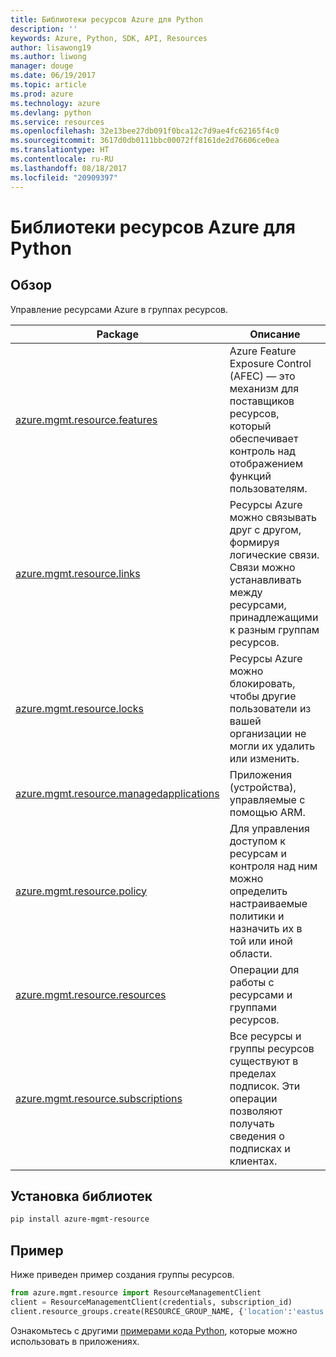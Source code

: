 ```yaml
---
title: Библиотеки ресурсов Azure для Python
description: ''
keywords: Azure, Python, SDK, API, Resources
author: lisawong19
ms.author: liwong
manager: douge
ms.date: 06/19/2017
ms.topic: article
ms.prod: azure
ms.technology: azure
ms.devlang: python
ms.service: resources
ms.openlocfilehash: 32e13bee27db091f0bca12c7d9ae4fc62165f4c0
ms.sourcegitcommit: 3617d0db0111bbc00072ff8161de2d76606ce0ea
ms.translationtype: HT
ms.contentlocale: ru-RU
ms.lasthandoff: 08/18/2017
ms.locfileid: "20909397"
---
```

# <a name="azure-resources-libraries-for-python"></a>Библиотеки ресурсов Azure для Python 

## <a name="overview"></a>Обзор 
Управление ресурсами Azure в группах ресурсов.

| Package  |  Описание |
|---|---|
|[azure.mgmt.resource.features][1]|Azure Feature Exposure Control (AFEC) — это механизм для поставщиков ресурсов, который обеспечивает контроль над отображением функций пользователям.|
|[azure.mgmt.resource.links][2]|Ресурсы Azure можно связывать друг с другом, формируя логические связи. Связи можно устанавливать между ресурсами, принадлежащими к разным группам ресурсов.|
|[azure.mgmt.resource.locks][3]|Ресурсы Azure можно блокировать, чтобы другие пользователи из вашей организации не могли их удалить или изменить.|
|[azure.mgmt.resource.managedapplications][4]|Приложения (устройства), управляемые с помощью ARM.|
|[azure.mgmt.resource.policy][5]|Для управления доступом к ресурсам и контроля над ним можно определить настраиваемые политики и назначить их в той или иной области.|
|[azure.mgmt.resource.resources][6]| Операции для работы с ресурсами и группами ресурсов.|
|[azure.mgmt.resource.subscriptions][7]|Все ресурсы и группы ресурсов существуют в пределах подписок. Эти операции позволяют получать сведения о подписках и клиентах.|

[1]: /python/api/azure.mgmt.resource.features
[2]: /python/api/azure.mgmt.resource.links
[3]: /python/api/azure.mgmt.resource.locks
[4]: /python/api/azure.mgmt.resource.managedapplications
[5]: /python/api/azure.mgmt.resource.policy
[6]: /python/api/azure.mgmt.resource.resources
[7]: /python/api/azure.mgmt.resource.subscriptions

## <a name="install-the-libraries"></a>Установка библиотек 
```bash
pip install azure-mgmt-resource
```

## <a name="example"></a>Пример
Ниже приведен пример создания группы ресурсов. 

```python
from azure.mgmt.resource import ResourceManagementClient
client = ResourceManagementClient(credentials, subscription_id)
client.resource_groups.create(RESOURCE_GROUP_NAME, {'location':'eastus'})
```

Ознакомьтесь с другими [примерами кода Python](https://azure.microsoft.com/resources/samples/?platform=python), которые можно использовать в приложениях. 